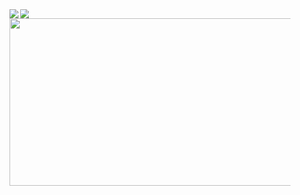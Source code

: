 <a href="https://github.com/anuraghazra/github-readme-stats">
  <img align="left" src="https://github-readme-stats.vercel.app/api?username=whopper1962&count_private=true&show_icons=true&theme=radical" />
</a>

<a href="https://github.com/anuraghazra/convoychat">
  <img align="center" src="https://github-readme-stats.vercel.app/api/top-langs/?username=whopper1962&layout=compact" />
</a>

<img src="https://media.giphy.com/media/dWesBcTLavkZuG35MI/giphy.gif" width="600" height="300"/>



<!--
**whopper1962/whopper1962** is a ✨ _special_ ✨ repository because its `README.md` (this file) appears on your GitHub profile.

Here are some ideas to get you started:

- 🔭 I’m currently working on ...
- 🌱 I’m currently learning ...
- 👯 I’m looking to collaborate on ...
- 🤔 I’m looking for help with ...
- 💬 Ask me about ...
- 📫 How to reach me: ...
- 😄 Pronouns: ...
- ⚡ Fun fact: ...
-->
